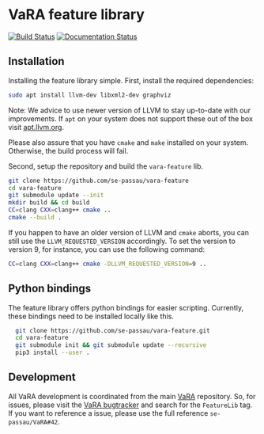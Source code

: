 # VaRA feature library
[![Build Status](https://travis-ci.org/se-sic/vara-feature.svg?branch=vara-dev)](https://travis-ci.org/se-passau/vara-feature) [![Documentation Status](https://readthedocs.org/projects/vara/badge/?version=vara-dev)](https://vara.readthedocs.io/en/vara-dev/?badge=vara-dev)

Installation
------------
Installing the feature library simple.
First, install the required dependencies:
```bash
sudo apt install llvm-dev libxml2-dev graphviz
```
Note: We advice to use newer version of LLVM to stay up-to-date with our improvements. If `apt` on your system does not support these out of the box visit [apt.llvm.org](https://apt.llvm.org).

Please also assure that you have `cmake` and `make` installed on your system. Otherwise, the build process will fail.

Second, setup the repository and build the `vara-feature` lib.
```bash
git clone https://github.com/se-passau/vara-feature
cd vara-feature
git submodule update --init
mkdir build && cd build
CC=clang CXX=clang++ cmake ..
cmake --build .
```
If you happen to have an older version of LLVM and `cmake` aborts, you can still use the `LLVM_REQUESTED_VERSION` accordingly.
To set the version to version 9, for instance, you can use the following command:
```bash
CC=clang CXX=clang++ cmake -DLLVM_REQUESTED_VERSION=9 ..
```

Python bindings
---------------
The feature library offers python bindings for easier scripting.
Currently, these bindings need to be installed locally like this.

```bash
  git clone https://github.com/se-passau/vara-feature.git
  cd vara-feature
  git submodule init && git submodule update --recursive
  pip3 install --user .
```


Development
-----------
All VaRA development is coordinated from the main [VaRA]() repository.
So, for issues, please visit the [VaRA bugtracker](https://github.com/se-passau/VaRA/labels/FeatureLibrary) and search for the `FeatureLib` tag.
If you want to reference a issue, please use the full reference `se-passau/VaRA#42`.
